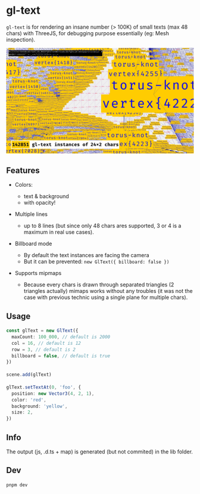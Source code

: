 # gl-text

`gl-text` is for rendering an insane number (> 100K) of small texts (max 48 chars) with ThreeJS, for
debugging purpose essentially (eg: Mesh inspection).

<a href="https://jniac.github.io/gl-text/test/stress/">
  <img src="screenshots/jpg/test_stress-q60.jpg">
</a>

## Features

- Colors:
  - text & background
  - with opacity!

- Multiple lines
  - up to 8 lines (but since only 48 chars ares supported, 3 or 4 is a maximum in real use cases).

- Billboard mode  
  - By default the text instances are facing the camera
  - But it can be prevented: `new GlText({ billboard: false })`

- Supports mipmaps
  - Because every chars is drawn through separated triangles (2 triangles actually)
    mimaps works without any troubles (it was not the case with previous technic
    using a single plane for multiple chars).

## Usage
```ts
const glText = new GlText({
  maxCount: 100_000, // default is 2000
  col = 16, // default is 12
  row = 3, // default is 2
  billboard = false, // default is true
})

scene.add(glText)

glText.setTextAt(0, 'foo', {
  position: new Vector3(4, 2, 1),
  color: 'red',
  background: 'yellow',
  size: 2,
})
```

## Info

The output (js, .d.ts + map) is generated (but not commited) in the lib folder.

## Dev

```
pnpm dev
```

